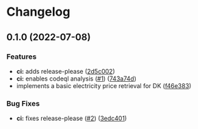 # Changelog

## 0.1.0 (2022-07-08)


### Features

* **ci:** adds release-please ([2d5c002](https://github.com/dansmachina/aiodkelpris/commit/2d5c002264a53a4f1eb7182d893c1258f913c778))
* **ci:** enables codeql analysis ([#1](https://github.com/dansmachina/aiodkelpris/issues/1)) ([743a74d](https://github.com/dansmachina/aiodkelpris/commit/743a74de902caf6c5b19c956551f7db2e32e17db))
* implements a basic electricity price retrieval for DK ([f46e383](https://github.com/dansmachina/aiodkelpris/commit/f46e383c99b204ea7db5d2cf47eaa37fac187d22))


### Bug Fixes

* **ci:** fixes release-please ([#2](https://github.com/dansmachina/aiodkelpris/issues/2)) ([3edc401](https://github.com/dansmachina/aiodkelpris/commit/3edc401555bb8d59c4daf3bd942bfa66737a8f7b))
